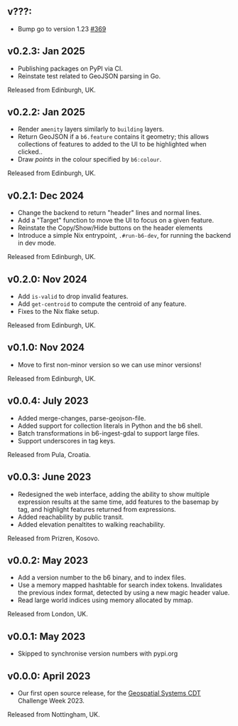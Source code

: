 ## v???:

* Bump go to version 1.23 [#369](https://github.com/diagonalworks/diagonal-b6/pull/369)

## v0.2.3: Jan 2025

* Publishing packages on PyPI via CI.
* Reinstate test related to GeoJSON parsing in Go.

Released from Edinburgh, UK.

## v0.2.2: Jan 2025

* Render `amenity` layers similarly to `building` layers.
* Return GeoJSON if a `b6.feature` contains it geometry; this allows
  collections of features to added to the UI to be highlighted when clicked..
* Draw _points_ in the colour specified by `b6:colour`.

Released from Edinburgh, UK.

## v0.2.1: Dec 2024

* Change the backend to return "header" lines and normal lines.
* Add a "Target" function to move the UI to focus on a given feature.
* Reinstate the Copy/Show/Hide buttons on the header elements
* Introduce a simple Nix entrypoint, `.#run-b6-dev`, for running the backend
  in dev mode.

Released from Edinburgh, UK.

## v0.2.0: Nov 2024

* Add `is-valid` to drop invalid features.
* Add `get-centroid` to compute the centroid of any feature.
* Fixes to the Nix flake setup.

Released from Edinburgh, UK.

## v0.1.0: Nov 2024

* Move to first non-minor version so we can use minor versions!

Released from Edinburgh, UK.

## v0.0.4: July 2023

* Added merge-changes, parse-geojson-file.
* Added support for collection literals in Python and the b6 shell.
* Batch transformations in b6-ingest-gdal to support large files.
* Support underscores in tag keys.

Released from Pula, Croatia.

## v0.0.3: June 2023

* Redesigned the web interface, adding the ability to show
  multiple expression results at the same time, add features to
  the basemap by tag, and highlight features returned from expressions.
* Added reachability by public transit.
* Added elevation penaltites to walking reachability.

Released from Prizren, Kosovo.

## v0.0.2: May 2023

* Add a version number to the b6 binary, and to index files.
* Use a memory mapped hashtable for search index tokens. Invalidates the
  previous index format, detected by using a new magic header value.
* Read large world indices using memory allocated by mmap.

Released from London, UK.

## v0.0.1: May 2023

* Skipped to synchronise version numbers with pypi.org

## v0.0.0: April 2023

* Our first open source release, for the [Geospatial Systems CDT](https://geospatialcdt.ac.uk/) Challenge Week 2023.

Released from Nottingham, UK.
